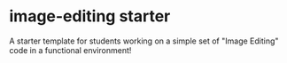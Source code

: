 # image-editing starter
A starter template for students working on a simple set of "Image Editing" code in a functional environment!